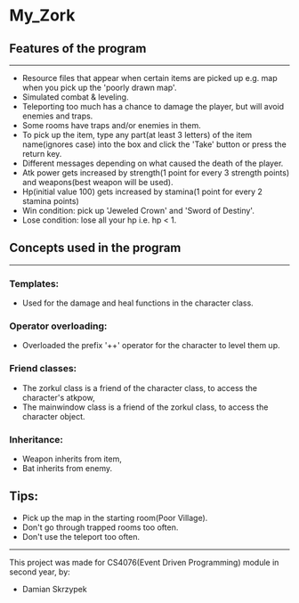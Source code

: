 # My_Zork
## Features of the program
---
* Resource files that appear when certain items are picked up e.g. map when you pick up the 'poorly drawn map'.
* Simulated combat & leveling.
* Teleporting too much has a chance to damage the player, but will avoid enemies and traps.
* Some rooms have traps and/or enemies in them.
* To pick up the item, type any part(at least 3 letters) of the item name(ignores case) into the box and click the 'Take' button or press the return key.
* Different messages depending on what caused the death of the player.
* Atk power gets increased by strength(1 point for every 3 strength points) and weapons(best weapon will be used).
* Hp(initial value 100) gets increased by stamina(1 point for every 2 stamina points)
* Win condition:  pick up 'Jeweled Crown' and 'Sword of Destiny'.
* Lose condition: lose all your hp i.e. hp < 1.
## Concepts used in the program
---
### Templates: 
* Used for the damage and heal functions in the character class.
### Operator overloading: 
* Overloaded the prefix '++' operator for the character to level them up.
### Friend classes: 
* The zorkul class is a friend of the character class, to access the character's atkpow,
* The mainwindow class is a friend of the zorkul class, to access the character object.
### Inheritance:
* Weapon inherits from item,
* Bat inherits from enemy.
## Tips:
* Pick up the map in the starting room(Poor Village).
* Don't go through trapped rooms too often.
* Don't use the teleport too often.
---
This project was made for CS4076(Event Driven Programming) module in second year, by: 
* Damian Skrzypek
